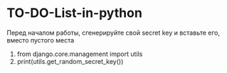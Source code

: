 # TO-DO-List-in-python
Перед началом работы, сгенерируйте свой secret key и вставьте его, вместо пустого места
1. from django.core.management import utils
2. print(utils.get_random_secret_key())
